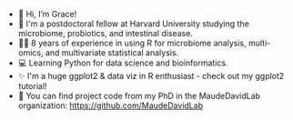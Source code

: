 - 👋 Hi, I’m Grace!
- 👀 I'm a postdoctoral fellow at Harvard University studying the microbiome, probiotics, and intestinal disease.
- 👩‍💻 8 years of experience in using R for microbiome analysis, multi-omics, and multivariate statistical analysis.
- 💻 Learning Python for data science and bioinformatics.
- ✨ I'm a huge ggplot2 & data viz in R enthusiast - check out my ggplot2 tutorial!
- 🌱 You can find project code from my PhD in the MaudeDavidLab organization: https://github.com/MaudeDavidLab

<!---
gdeitzler/gdeitzler is a ✨ special ✨ repository because its `README.md` (this file) appears on your GitHub profile.
You can click the Preview link to take a look at your changes.
--->
